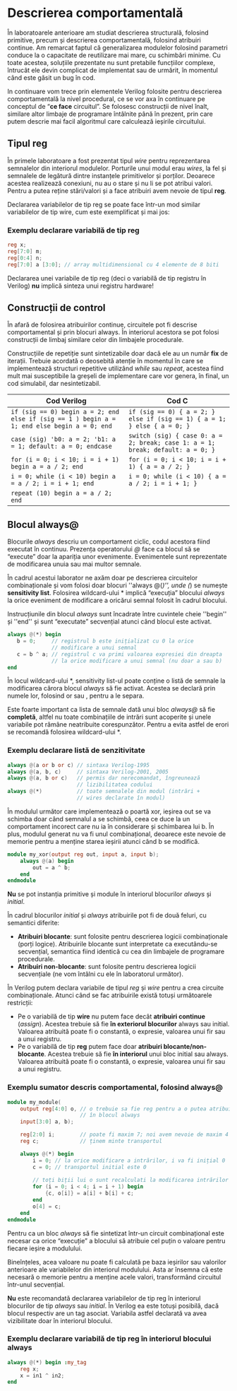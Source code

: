 # Descrierea comportamentală

În laboratoarele anterioare am studiat descrierea structurală, folosind primitive, precum și descrierea comportamentală, folosind atribuiri continue. Am remarcat faptul că generalizarea modulelor folosind parametri conduce la o capacitate de reutilizare mai mare, cu schimbări minime. Cu toate acestea, soluțiile prezentate nu sunt pretabile funcțiilor complexe, întrucât ele devin complicat de implementat sau de urmărit, în momentul când este găsit un bug în cod.

In continuare vom trece prin elementele Verilog folosite pentru descrierea comportamentală la nivel procedural, ce se vor axa în continuare pe conceptul de “**ce face** circuitul”.  Se folosesc construcții de nivel înalt, similare altor limbaje de programare întâlnite până în prezent, prin care putem descrie mai facil algoritmul care calculează ieșirile circuitului.


## Tipul reg


În primele laboratoare a fost prezentat tipul _wire_ pentru reprezentarea semnalelor din interiorul modulelor. Porturile unui modul erau _wires_, la fel și semnalele de legătură dintre instanțele primitivelor și porților. Deoarece acestea realizează conexiuni, nu au o stare și nu li se pot atribui valori. Pentru a putea reține stări/valori și a face atribuiri avem nevoie de tipul **reg**. 

Declararea variabilelor de tip reg se poate face într-un mod similar variabilelor de tip wire, cum este exemplificat și mai jos:

### Exemplu declarare variabilă de tip reg

```verilog
reg x;
reg[7:0] m; 
reg[0:4] n;
reg[7:0] a [3:0]; // array multidimensional cu 4 elemente de 8 biti
```

Declararea unei variabile de tip reg (deci o variabilă de tip registru în Verilog) **nu** implică sinteza unui registru hardware!


## Construcții de control


În afară de folosirea atribuirilor continue, circuitele pot fi descrise comportamental și prin blocuri always. În interiorul acestora se pot folosi construcții de limbaj similare celor din limbajele procedurale.


Construcțiile de repetiție sunt sintetizabile doar dacă ele au un număr **fix** de iterații. Trebuie acordată o deosebită atenție în momentul în care se implementează structuri repetitive utilizând _while_ sau _repeat_, acestea fiind mult mai susceptibile la greșeli de implementare care vor genera, în final, un cod simulabil, dar nesintetizabil.

| Cod Verilog | Cod C |
|-------------|-------|
| ``` if (sig == 0) begin a = 2; end else if (sig == 1 ) begin a = 1; end else begin a = 0; end ``` | ``` if (sig == 0) { a = 2; } else if (sig == 1) { a = 1; } else { a = 0; } ``` |
| ``` case (sig) 'b0: a = 2; 'b1: a = 1; default: a = 0; endcase ``` | ``` switch (sig) { case 0: a = 2; break; case 1: a = 1; break; default: a = 0; } ``` |
| ``` for (i = 0; i < 10; i = i + 1) begin a = a / 2; end ``` | ``` for (i = 0; i < 10; i = i + 1) { a = a / 2; } ``` |
| ``` i = 0; while (i < 10) begin a = a / 2; i = i + 1; end ``` | ``` i = 0; while (i < 10) { a = a / 2; i = i + 1; } ``` |
| ``` repeat (10) begin a = a / 2; end ``` | |

## Blocul always@


Blocurile _always_ descriu un comportament ciclic, codul acestora fiind executat în continuu. Prezența operatorului _@_ face ca blocul să se “execute” doar la apariția unor evenimente. Evenimentele sunt reprezentate de modificarea unuia sau mai multor semnale.

În cadrul acestui laborator ne axăm doar pe descrierea circuitelor combinaționale și vom folosi doar blocuri ''always @(*)'', unde (*) se numește **sensitivity list**. Folosirea wildcard-ului * implică “execuția” blocului _always_ la orice eveniment de modificare a oricărui semnal folosit în cadrul blocului.

Instrucțiunile din blocul _always_ sunt încadrate între cuvintele cheie ''begin'' și ''end'' și sunt “executate” secvențial atunci când blocul este activat. 

```verilog
always @(*) begin
   b = 0;     // registrul b este inițializat cu 0 la orice
              // modificare a unui semnal
   c = b ^ a; // registrul c va primi valoarea expresiei din dreapta
              // la orice modificare a unui semnal (nu doar a sau b)
end
```


În locul wildcard-ului *, sensitivity list-ul poate conține o listă de semnale la modificarea cărora blocul _always_ să fie activat. Acestea se declară prin numele lor, folosind or sau , pentru a le separa. 

Este foarte important ca lista de semnale dată unui bloc _always@_ să fie **completă**, altfel nu toate combinațiile de intrări sunt acoperite și unele variabile pot rămâne neatribuite corespunzător. Pentru a evita astfel de erori se recomandă folosirea wildcard-ului *.

### Exemplu declarare listă de senzitivitate

```verilog
always @(a or b or c) // sintaxa Verilog-1995
always @(a, b, c)     // sintaxa Verilog-2001, 2005
always @(a, b or c)   // permis dar nerecomandat, îngreunează
                      // lizibilitatea codului
always @(*)           // toate semnalele din modul (intrări +
                      // wires declarate în modul)
```

În modulul următor care implementează o poartă xor, ieșirea out se va schimba doar când semnalul a se schimbă, ceea ce duce la un comportament incorect care nu ia în considerare și schimbarea lui b. În plus, modulul generat nu va fi unul combinațional, deoarece este nevoie de memorie pentru a menține starea ieșirii atunci când b se modifică.

```verilog
module my_xor(output reg out, input a, input b);
    always @(a) begin
        out = a ^ b;
    end
endmodule
```

**Nu** se pot instanția primitive și module în interiorul blocurilor _always_ și _initial_.

În cadrul blocurilor _initial_ și _always_ atribuirile pot fi de două feluri, cu semantici diferite:
  - **Atribuiri blocante**: sunt folosite pentru descrierea logicii combinaționale (porți logice). Atribuirile blocante sunt interpretate ca executându-se secvențial, semantica fiind identică cu cea din limbajele de programare procedurale.
  - **Atribuiri non-blocante**: sunt folosite pentru descrierea logicii secvențiale (ne vom întâlni cu ele în laboratorul următor).

În Verilog putem declara variabile de tipul _reg_ și _wire_ pentru a crea circuite combinaționale. Atunci când se fac atribuirile există totuși următoarele restricții:
  - Pe o variabilă de tip **wire** nu putem face decât **atribuiri continue** (_assign_). Acestea trebuie să fie **în exteriorul blocurilor** always sau initial. Valoarea atribuită poate fi o constantă, o expresie, valoarea unui fir sau a unui registru.
  - Pe o variabilă de tip **reg** putem face doar **atribuiri blocante/non-blocante**. Acestea trebuie să fie **în interiorul** unui bloc initial sau always. Valoarea atribuită poate fi o constantă, o expresie, valoarea unui fir sau a unui registru. 

### Exemplu sumator descris comportamental, folosind always@

```verilog
module my_module(
    output reg[4:0] o, // o trebuie sa fie reg pentru a o putea atribui
                       // în blocul always
    input[3:0] a, b);

    reg[2:0] i;        // poate fi maxim 7; noi avem nevoie de maxim 4
    reg c;             // ținem minte transportul

    always @(*) begin
        i = 0; // la orice modificare a intrărilor, i va fi inițial 0
        c = 0; // transportul initial este 0
    
        // toți biții lui o sunt recalculati la modificarea intrărilor
        for (i = 0; i < 4; i = i + 1) begin
            {c, o[i]} = a[i] + b[i] + c;
        end
        o[4] = c;
    end
endmodule
```

Pentru ca un bloc _always_ să fie sintetizat într-un circuit combinațional este necesar ca orice “execuție” a blocului să atribuie cel puțin o valoare pentru fiecare ieșire a modulului.

Bineînțeles, acea valoare nu poate fi calculată pe baza ieșirilor sau valorilor anterioare ale variabilelor din interiorul modulului. Asta ar însemna că este necesară o memorie pentru a menține acele valori, transformând circuitul într-unul secvențial.

**Nu** este recomandată declararea variabilelor de tip reg în interiorul blocurilor de tip _always_ sau _initial_. În Verilog ea este totuși posibilă, dacă blocul respectiv are un tag asociat. Variabila astfel declarată va avea vizibilitate doar în interiorul blocului.

### Exemplu declarare variabilă de tip reg în interiorul blocului always

```verilog
always @(*) begin :my_tag
    reg x;
    x = in1 ^ in2;
end
```
